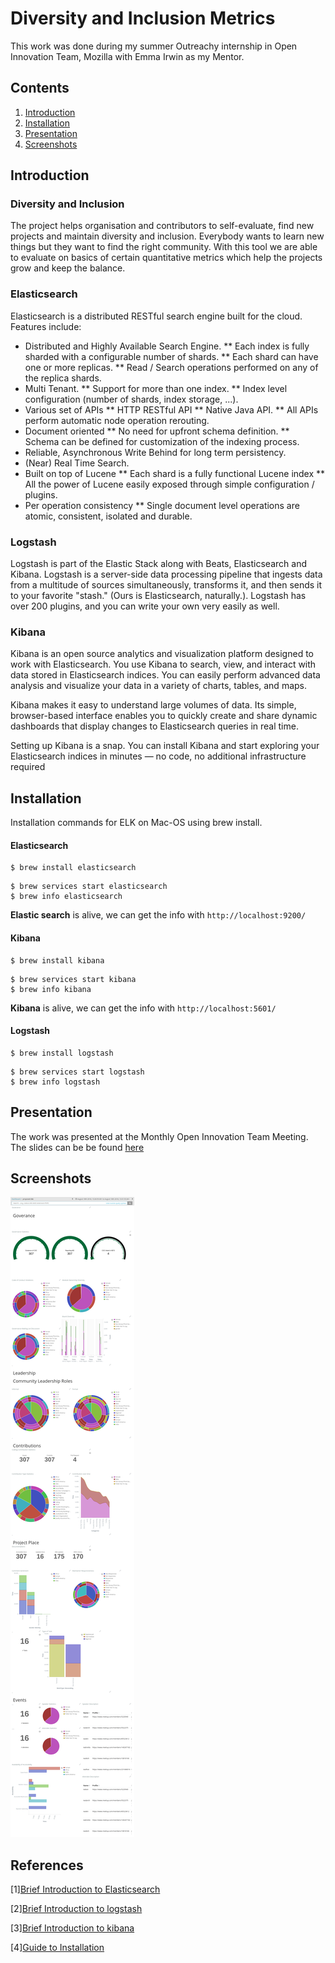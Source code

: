 # Diversity and Inclusion Metrics

This work was done during my summer Outreachy internship in Open Innovation Team, Mozilla with Emma Irwin as my Mentor.

## Contents
1. [Introduction](#introduction)
2. [Installation](#installation)
4. [Presentation](#presentation)
5. [Screenshots](#screenshots)

## Introduction
### Diversity and Inclusion

The project helps organisation and contributors to self-evaluate, find new projects and maintain diversity and inclusion.
Everybody wants to learn new things but they want to find the right community.
With this tool we are able to evaluate on basics of certain quantitative metrics which help the projects grow and keep the balance.

### Elasticsearch
Elasticsearch is a distributed RESTful search engine built for the cloud. Features include:

* Distributed and Highly Available Search Engine.
** Each index is fully sharded with a configurable number of shards.
** Each shard can have one or more replicas.
** Read / Search operations performed on any of the replica shards.
* Multi Tenant.
** Support for more than one index.
** Index level configuration (number of shards, index storage, ...).
* Various set of APIs
** HTTP RESTful API
** Native Java API.
** All APIs perform automatic node operation rerouting.
* Document oriented
** No need for upfront schema definition.
** Schema can be defined for customization of the indexing process.
* Reliable, Asynchronous Write Behind for long term persistency.
* (Near) Real Time Search.
* Built on top of Lucene
** Each shard is a fully functional Lucene index
** All the power of Lucene easily exposed through simple configuration / plugins.
* Per operation consistency
** Single document level operations are atomic, consistent, isolated and durable.

### Logstash
Logstash is part of the Elastic Stack along with Beats, Elasticsearch and Kibana. Logstash is a server-side data processing pipeline that ingests data from a multitude of sources simultaneously, transforms it, and then sends it to your favorite "stash." (Ours is Elasticsearch, naturally.). Logstash has over 200 plugins, and you can write your own very easily as well.
### Kibana
Kibana is an open source analytics and visualization platform designed to work with Elasticsearch. You use Kibana to search, view, and interact with data stored in Elasticsearch indices. You can easily perform advanced data analysis and visualize your data in a variety of charts, tables, and maps.

Kibana makes it easy to understand large volumes of data. Its simple, browser-based interface enables you to quickly create and share dynamic dashboards that display changes to Elasticsearch queries in real time.

Setting up Kibana is a snap. You can install Kibana and start exploring your Elasticsearch indices in minutes — no code, no additional infrastructure required

## Installation
Installation commands for ELK on Mac-OS using brew install.

#### Elasticsearch
```
$ brew install elasticsearch
```

```
$ brew services start elasticsearch
$ brew info elasticsearch
```
**Elastic search** is alive, we can get the info with `http://localhost:9200/`
#### Kibana
```
$ brew install kibana
```

```
$ brew services start kibana
$ brew info kibana
```
**Kibana** is alive, we can get the info with `http://localhost:5601/`

#### Logstash
```
$ brew install logstash
```

```
$ brew services start logstash
$ brew info logstash
```

## Presentation 
The work was presented at the Monthly Open Innovation Team Meeting. The slides can be be found [here](https://docs.google.com/presentation/d/1h4iVZrPmYFp3CSzT-wq8gKCAhw2utjlwTCzxDASGgcU/edit?usp=sharing)

## Screenshots
<img src ="https://github.com/akshitac8/diversity_metrics_prototype/blob/master/Prototype-Images/Dashboard.png"></img>

## References
[1][Brief Introduction to Elasticsearch](https://github.com/elastic/elasticsearch)

[2][Brief Introduction to logstash](https://github.com/elastic/logstash)

[3][Brief Introduction to kibana](https://www.elastic.co/guide/en/kibana/current/introduction.html)

[4][Guide to Installation](https://medium.com/@pablo_ezequiel/installing-elk-stack-on-osx-74b132ad1498)
